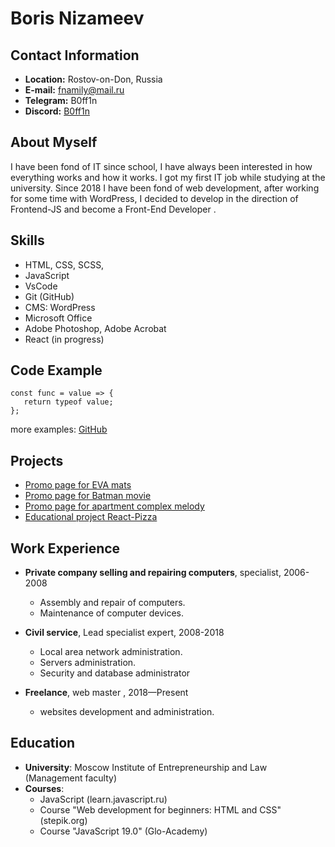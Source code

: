 # Boris Nizameev

## Contact Information

- **Location:** Rostov-on-Don, Russia
- **E-mail:** fnamily@mail.ru
- **Telegram:** B0ff1n
- **Discord:** [B0ff1n](https://discordapp.com/users/846261171061391431)

## About Myself

I have been fond of IT since school, I have always been interested in how everything works and how it works. I got my first IT job while studying at the university. Since 2018 I have been fond of web development, after working for some time with WordPress, I decided to develop in the direction of Frontend-JS and become a Front-End Developer .

## Skills

- HTML, CSS, SCSS,
- JavaScript
- VsCode
- Git (GitHub)
- CMS: WordPress
- Microsoft Office
- Adobe Photoshop, Adobe Acrobat
- React (in progress)

## Code Example

```
const func = value => {
   return typeof value;
};
```

more examples: [GitHub](https://github.com/Boffin-ux)

## Projects

- [Promo page for EVA mats](https://boffin-ux.github.io/EVARUGS/)
- [Promo page for Batman movie](https://boffin-ux.github.io/The-Batman/)
- [Promo page for apartment complex melody](https://boffin-ux.github.io/HousingEstateMelodia/)
- [Educational project React-Pizza](https://react-pizza-first.herokuapp.com)

## Work Experience

- **Private company selling and repairing computers**, specialist, 2006-2008

  - Assembly and repair of computers.
  - Maintenance of computer devices.

- **Сivil service**, Lead specialist expert, 2008-2018

  - Local area network administration.
  - Servers administration.
  - Security and database administrator

- **Freelance**, web master , 2018—Present
  - websites development and administration.

## Education

- **University**: Moscow Institute of Entrepreneurship and Law (Management faculty)
- **Courses**:
  - JavaScript (learn.javascript.ru)
  - Сourse "Web development for beginners: HTML and CSS" (stepik.org)
  - Сourse "JavaScript 19.0" (Glo-Academy)
